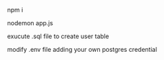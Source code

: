 npm i

nodemon app.js

exucute .sql file to create user table

modify .env file adding your own postgres credential
